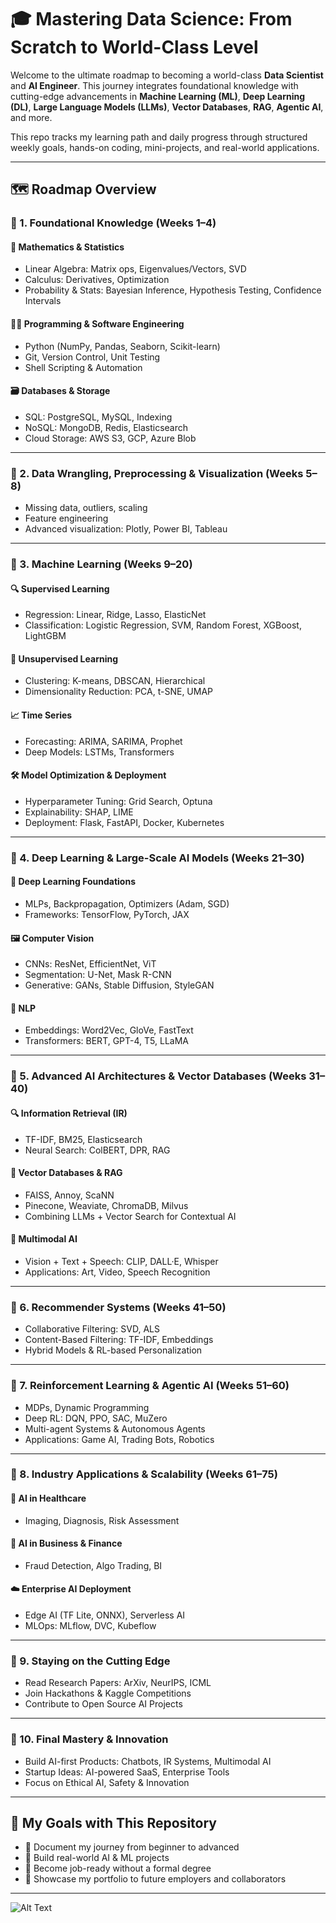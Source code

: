 # 🎓 Mastering Data Science: From Scratch to World-Class Level

Welcome to the ultimate roadmap to becoming a world-class **Data Scientist** and **AI Engineer**. This journey integrates foundational knowledge with cutting-edge advancements in **Machine Learning (ML)**, **Deep Learning (DL)**, **Large Language Models (LLMs)**, **Vector Databases**, **RAG**, **Agentic AI**, and more.

This repo tracks my learning path and daily progress through structured weekly goals, hands-on coding, mini-projects, and real-world applications.

---

## 🗺️ Roadmap Overview

### 📍 1. Foundational Knowledge (Weeks 1–4)
#### 📐 Mathematics & Statistics
- Linear Algebra: Matrix ops, Eigenvalues/Vectors, SVD
- Calculus: Derivatives, Optimization
- Probability & Stats: Bayesian Inference, Hypothesis Testing, Confidence Intervals

#### 🧑‍💻 Programming & Software Engineering
- Python (NumPy, Pandas, Seaborn, Scikit-learn)
- Git, Version Control, Unit Testing
- Shell Scripting & Automation

#### 🗃️ Databases & Storage
- SQL: PostgreSQL, MySQL, Indexing
- NoSQL: MongoDB, Redis, Elasticsearch
- Cloud Storage: AWS S3, GCP, Azure Blob

---

### 📍 2. Data Wrangling, Preprocessing & Visualization (Weeks 5–8)
- Missing data, outliers, scaling
- Feature engineering
- Advanced visualization: Plotly, Power BI, Tableau

---

### 📍 3. Machine Learning (Weeks 9–20)
#### 🔍 Supervised Learning
- Regression: Linear, Ridge, Lasso, ElasticNet
- Classification: Logistic Regression, SVM, Random Forest, XGBoost, LightGBM

#### 🧠 Unsupervised Learning
- Clustering: K-means, DBSCAN, Hierarchical
- Dimensionality Reduction: PCA, t-SNE, UMAP

#### 📈 Time Series
- Forecasting: ARIMA, SARIMA, Prophet
- Deep Models: LSTMs, Transformers

#### 🛠️ Model Optimization & Deployment
- Hyperparameter Tuning: Grid Search, Optuna
- Explainability: SHAP, LIME
- Deployment: Flask, FastAPI, Docker, Kubernetes

---

### 📍 4. Deep Learning & Large-Scale AI Models (Weeks 21–30)
#### 🔩 Deep Learning Foundations
- MLPs, Backpropagation, Optimizers (Adam, SGD)
- Frameworks: TensorFlow, PyTorch, JAX

#### 🖼️ Computer Vision
- CNNs: ResNet, EfficientNet, ViT
- Segmentation: U-Net, Mask R-CNN
- Generative: GANs, Stable Diffusion, StyleGAN

#### 🧠 NLP
- Embeddings: Word2Vec, GloVe, FastText
- Transformers: BERT, GPT-4, T5, LLaMA

---

### 📍 5. Advanced AI Architectures & Vector Databases (Weeks 31–40)
#### 🔍 Information Retrieval (IR)
- TF-IDF, BM25, Elasticsearch
- Neural Search: ColBERT, DPR, RAG

#### 🧲 Vector Databases & RAG
- FAISS, Annoy, ScaNN
- Pinecone, Weaviate, ChromaDB, Milvus
- Combining LLMs + Vector Search for Contextual AI

#### 🎥 Multimodal AI
- Vision + Text + Speech: CLIP, DALL·E, Whisper
- Applications: Art, Video, Speech Recognition

---

### 📍 6. Recommender Systems (Weeks 41–50)
- Collaborative Filtering: SVD, ALS
- Content-Based Filtering: TF-IDF, Embeddings
- Hybrid Models & RL-based Personalization

---

### 📍 7. Reinforcement Learning & Agentic AI (Weeks 51–60)
- MDPs, Dynamic Programming
- Deep RL: DQN, PPO, SAC, MuZero
- Multi-agent Systems & Autonomous Agents
- Applications: Game AI, Trading Bots, Robotics

---

### 📍 8. Industry Applications & Scalability (Weeks 61–75)
#### 🏥 AI in Healthcare
- Imaging, Diagnosis, Risk Assessment

#### 💼 AI in Business & Finance
- Fraud Detection, Algo Trading, BI

#### ☁️ Enterprise AI Deployment
- Edge AI (TF Lite, ONNX), Serverless AI
- MLOps: MLflow, DVC, Kubeflow

---

### 📍 9. Staying on the Cutting Edge
- Read Research Papers: ArXiv, NeurIPS, ICML
- Join Hackathons & Kaggle Competitions
- Contribute to Open Source AI Projects

---

### 📍 10. Final Mastery & Innovation
- Build AI-first Products: Chatbots, IR Systems, Multimodal AI
- Startup Ideas: AI-powered SaaS, Enterprise Tools
- Focus on Ethical AI, Safety & Innovation

---

## 🚀 My Goals with This Repository
- 📘 Document my journey from beginner to advanced
- 🧪 Build real-world AI & ML projects
- 🎯 Become job-ready without a formal degree
- 💼 Showcase my portfolio to future employers and collaborators

---

![Alt Text](roadmap.gif)
